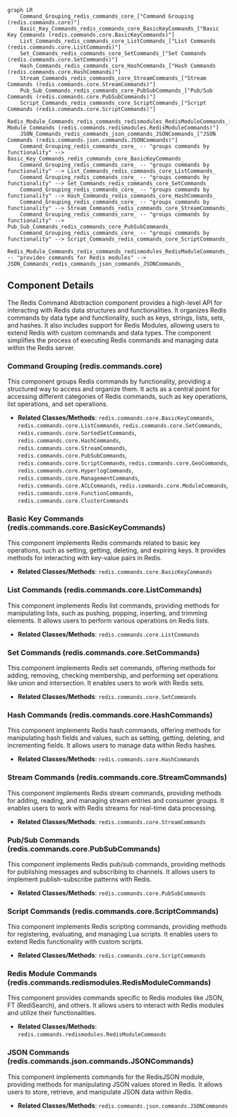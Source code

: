 ```mermaid
graph LR
    Command_Grouping_redis_commands_core_["Command Grouping (redis.commands.core)"]
    Basic_Key_Commands_redis_commands_core_BasicKeyCommands_["Basic Key Commands (redis.commands.core.BasicKeyCommands)"]
    List_Commands_redis_commands_core_ListCommands_["List Commands (redis.commands.core.ListCommands)"]
    Set_Commands_redis_commands_core_SetCommands_["Set Commands (redis.commands.core.SetCommands)"]
    Hash_Commands_redis_commands_core_HashCommands_["Hash Commands (redis.commands.core.HashCommands)"]
    Stream_Commands_redis_commands_core_StreamCommands_["Stream Commands (redis.commands.core.StreamCommands)"]
    Pub_Sub_Commands_redis_commands_core_PubSubCommands_["Pub/Sub Commands (redis.commands.core.PubSubCommands)"]
    Script_Commands_redis_commands_core_ScriptCommands_["Script Commands (redis.commands.core.ScriptCommands)"]
    Redis_Module_Commands_redis_commands_redismodules_RedisModuleCommands_["Redis Module Commands (redis.commands.redismodules.RedisModuleCommands)"]
    JSON_Commands_redis_commands_json_commands_JSONCommands_["JSON Commands (redis.commands.json.commands.JSONCommands)"]
    Command_Grouping_redis_commands_core_ -- "groups commands by functionality" --> Basic_Key_Commands_redis_commands_core_BasicKeyCommands_
    Command_Grouping_redis_commands_core_ -- "groups commands by functionality" --> List_Commands_redis_commands_core_ListCommands_
    Command_Grouping_redis_commands_core_ -- "groups commands by functionality" --> Set_Commands_redis_commands_core_SetCommands_
    Command_Grouping_redis_commands_core_ -- "groups commands by functionality" --> Hash_Commands_redis_commands_core_HashCommands_
    Command_Grouping_redis_commands_core_ -- "groups commands by functionality" --> Stream_Commands_redis_commands_core_StreamCommands_
    Command_Grouping_redis_commands_core_ -- "groups commands by functionality" --> Pub_Sub_Commands_redis_commands_core_PubSubCommands_
    Command_Grouping_redis_commands_core_ -- "groups commands by functionality" --> Script_Commands_redis_commands_core_ScriptCommands_
    Redis_Module_Commands_redis_commands_redismodules_RedisModuleCommands_ -- "provides commands for Redis modules" --> JSON_Commands_redis_commands_json_commands_JSONCommands_
```

## Component Details

The Redis Command Abstraction component provides a high-level API for interacting with Redis data structures and functionalities. It organizes Redis commands by data type and functionality, such as keys, strings, lists, sets, and hashes. It also includes support for Redis Modules, allowing users to extend Redis with custom commands and data types. The component simplifies the process of executing Redis commands and managing data within the Redis server.

### Command Grouping (redis.commands.core)
This component groups Redis commands by functionality, providing a structured way to access and organize them. It acts as a central point for accessing different categories of Redis commands, such as key operations, list operations, and set operations.
- **Related Classes/Methods**: `redis.commands.core.BasicKeyCommands`, `redis.commands.core.ListCommands`, `redis.commands.core.SetCommands`, `redis.commands.core.SortedSetCommands`, `redis.commands.core.HashCommands`, `redis.commands.core.StreamCommands`, `redis.commands.core.PubSubCommands`, `redis.commands.core.ScriptCommands`, `redis.commands.core.GeoCommands`, `redis.commands.core.HyperlogCommands`, `redis.commands.core.ManagementCommands`, `redis.commands.core.ACLCommands`, `redis.commands.core.ModuleCommands`, `redis.commands.core.FunctionCommands`, `redis.commands.core.ClusterCommands`

### Basic Key Commands (redis.commands.core.BasicKeyCommands)
This component implements Redis commands related to basic key operations, such as setting, getting, deleting, and expiring keys. It provides methods for interacting with key-value pairs in Redis.
- **Related Classes/Methods**: `redis.commands.core.BasicKeyCommands`

### List Commands (redis.commands.core.ListCommands)
This component implements Redis list commands, providing methods for manipulating lists, such as pushing, popping, inserting, and trimming elements. It allows users to perform various operations on Redis lists.
- **Related Classes/Methods**: `redis.commands.core.ListCommands`

### Set Commands (redis.commands.core.SetCommands)
This component implements Redis set commands, offering methods for adding, removing, checking membership, and performing set operations like union and intersection. It enables users to work with Redis sets.
- **Related Classes/Methods**: `redis.commands.core.SetCommands`

### Hash Commands (redis.commands.core.HashCommands)
This component implements Redis hash commands, offering methods for manipulating hash fields and values, such as setting, getting, deleting, and incrementing fields. It allows users to manage data within Redis hashes.
- **Related Classes/Methods**: `redis.commands.core.HashCommands`

### Stream Commands (redis.commands.core.StreamCommands)
This component implements Redis stream commands, providing methods for adding, reading, and managing stream entries and consumer groups. It enables users to work with Redis streams for real-time data processing.
- **Related Classes/Methods**: `redis.commands.core.StreamCommands`

### Pub/Sub Commands (redis.commands.core.PubSubCommands)
This component implements Redis pub/sub commands, providing methods for publishing messages and subscribing to channels. It allows users to implement publish-subscribe patterns with Redis.
- **Related Classes/Methods**: `redis.commands.core.PubSubCommands`

### Script Commands (redis.commands.core.ScriptCommands)
This component implements Redis scripting commands, providing methods for registering, evaluating, and managing Lua scripts. It enables users to extend Redis functionality with custom scripts.
- **Related Classes/Methods**: `redis.commands.core.ScriptCommands`

### Redis Module Commands (redis.commands.redismodules.RedisModuleCommands)
This component provides commands specific to Redis modules like JSON, FT (RediSearch), and others. It allows users to interact with Redis modules and utilize their functionalities.
- **Related Classes/Methods**: `redis.commands.redismodules.RedisModuleCommands`

### JSON Commands (redis.commands.json.commands.JSONCommands)
This component implements commands for the RedisJSON module, providing methods for manipulating JSON values stored in Redis. It allows users to store, retrieve, and manipulate JSON data within Redis.
- **Related Classes/Methods**: `redis.commands.json.commands.JSONCommands`
